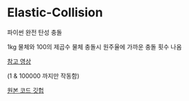 Elastic-Collision
=================

파이썬 완전 탄성 충돌

1kg 물체와 100의 제곱수 물체 충돌시 원주율에 가까운 충돌 횟수 나옴

[참고 영상][영상1]

[영상1]: https://www.youtube.com/watch?v=HEfHFsfGXjs

(1 & 100000 까지만 작동함)



[원본 코드 깃헙][원본 코드]

[원본 코드]: https://github.com/dbeatrice353/Elastic-Collision